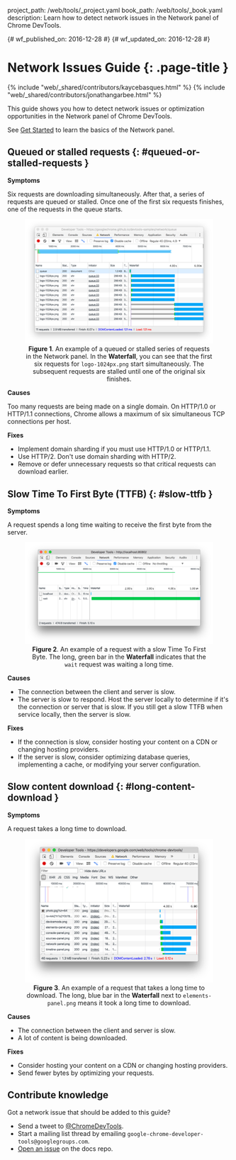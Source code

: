 project_path: /web/tools/_project.yaml
book_path: /web/tools/_book.yaml
description: Learn how to detect network issues in the Network panel of Chrome DevTools.

{# wf_published_on: 2016-12-28 #}
{# wf_updated_on: 2016-12-28 #}

<style>
figcaption {
  text-align: center;
}
</style>

# Network Issues Guide {: .page-title }

{% include "web/_shared/contributors/kaycebasques.html" %}
{% include "web/_shared/contributors/jonathangarbee.html" %}

This guide shows you how to detect network issues or optimization opportunities
in the Network panel of Chrome DevTools.

See [Get Started](../network-performance) to learn the basics of the Network
panel.

## Queued or stalled requests {: #queued-or-stalled-requests }

**Symptoms**

Six requests are downloading simultaneously. After that, a series of requests
are queued or stalled. Once one of the first six requests finishes, one
of the requests in the queue starts.

<figure>
  <img src="imgs/stalled.png"
    alt="An example of a queued or stalled series in the Network panel.">
  <figcaption>
    <b>Figure 1</b>. An example of a queued or stalled series of requests
    in the Network panel. In the <b>Waterfall</b>, you can see that the
    first six requests for <code>logo-1024px.png</code> start
    simultaneously. The subsequent requests are stalled until one of the
    original six finishes.</figcaption>
</figure>

**Causes**

Too many requests are being made on a single domain. On HTTP/1.0 or HTTP/1.1
connections, Chrome allows a maximum of six simultaneous TCP connections per
host.

**Fixes**

* Implement domain sharding if you must use HTTP/1.0 or HTTP/1.1.
* Use HTTP/2. Don't use domain sharding with HTTP/2.
* Remove or defer unnecessary requests so that critical requests can download
  earlier.

## Slow Time To First Byte (TTFB) {: #slow-ttfb }

**Symptoms**

A request spends a long time waiting to receive the first byte
from the server.

<figure>
  <img src="imgs/slow-ttfb.png"
    alt="An example of a request with a slow Time To First Byte.">
  <figcaption>
    <b>Figure 2</b>. An example of a request with a slow Time To First Byte.
    The long, green bar in the <b>Waterfall</b> indicates that the
    <code>wait</code> request was waiting a long time.
</figure>

**Causes**

* The connection between the client and server is slow.
* The server is slow to respond. Host the server locally to determine if it's
  the connection or server that is slow. If you still get a slow TTFB when
  service locally, then the server is slow.

**Fixes**

* If the connection is slow, consider hosting your content on a CDN or
  changing hosting providers.
* If the server is slow, consider optimizing database queries, implementing
  a cache, or modifying your server configuration.

## Slow content download {: #long-content-download }

**Symptoms**

A request takes a long time to download.

<figure>
  <img src="imgs/slow-content-download.png"
    alt="An example of a request that takes a long time to download.">
  <figcaption>
    <b>Figure 3</b>. An example of a request that takes a long time to
    download. The long, blue bar in the <b>Waterfall</b> next to
    <code>elements-panel.png</code> means it took a long time
    to download.
</figure>

**Causes**

* The connection between the client and server is slow.
* A lot of content is being downloaded.

**Fixes**

* Consider hosting your content on a CDN or changing hosting providers.
* Send fewer bytes by optimizing your requests.

## Contribute knowledge

Got a network issue that should be added to this guide?

* Send a tweet to [@ChromeDevTools][tweet].
* Start a mailing list thread by emailing
  `google-chrome-developer-tools@googlegroups.com`.
* [Open an issue][issue] on the docs repo.

[tweet]: https://twitter.com/intent/tweet?text=@ChromeDevTools%20[Network%20Issues%20Guide%20Suggestion]
[issue]: https://github.com/google/WebFundamentals/issues/new?title=[DevTools%20Network%20Issues%20Guide%20Suggestion]
